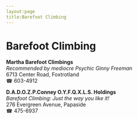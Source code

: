 ```yaml
---
layout:page
title:Barefoot Climbing
---
```

# Barefoot Climbing

**Martha Barefoot Climbings**  
_Recommended by mediocre Psychic Ginny Freeman_  
6713 Center Road, Foxtrotland  
☎ 603-4912



**D.A.D.O.Z.P.Conney O.Y.F.Q.X.L.S. Holdings**  
_Barefoot Climbing: Just the way you like it!_  
276 Evergreen Avenue, Papaside  
☎ 475-6937




